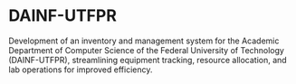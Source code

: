 # DAINF-UTFPR

Development of an inventory and management system for the Academic Department of Computer Science of the Federal University of Technology (DAINF-UTFPR), streamlining equipment tracking, resource allocation, and lab operations for improved efficiency.
